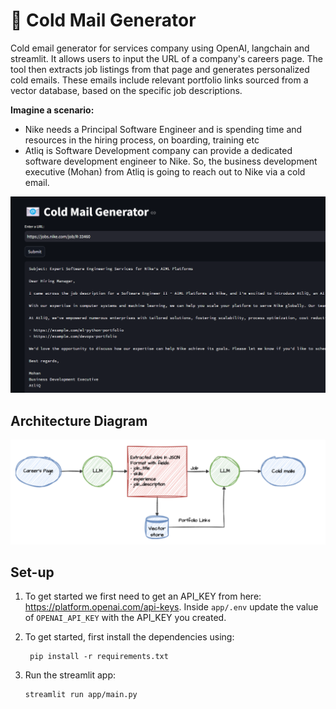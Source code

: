 # 📧 Cold Mail Generator
Cold email generator for services company using OpenAI, langchain and streamlit. It allows users to input the URL of a company's careers page. The tool then extracts job listings from that page and generates personalized cold emails. These emails include relevant portfolio links sourced from a vector database, based on the specific job descriptions. 

**Imagine a scenario:**

- Nike needs a Principal Software Engineer and is spending time and resources in the hiring process, on boarding, training etc
- Atliq is Software Development company can provide a dedicated software development engineer to Nike. So, the business development executive (Mohan) from Atliq is going to reach out to Nike via a cold email.

![img.png](imgs/img.png)

## Architecture Diagram
![img.png](imgs/architecture.png)

## Set-up
1. To get started we first need to get an API_KEY from here: https://platform.openai.com/api-keys. Inside `app/.env` update the value of `OPENAI_API_KEY` with the API_KEY you created. 


2. To get started, first install the dependencies using:
    ```commandline
     pip install -r requirements.txt
    ```
   
3. Run the streamlit app:
   ```commandline
   streamlit run app/main.py
   ```
   

